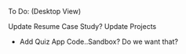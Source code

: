 To Do: (Desktop View)

Update Resume
Case Study?
Update Projects
 - Add Quiz App
Code..Sandbox? Do we want that?